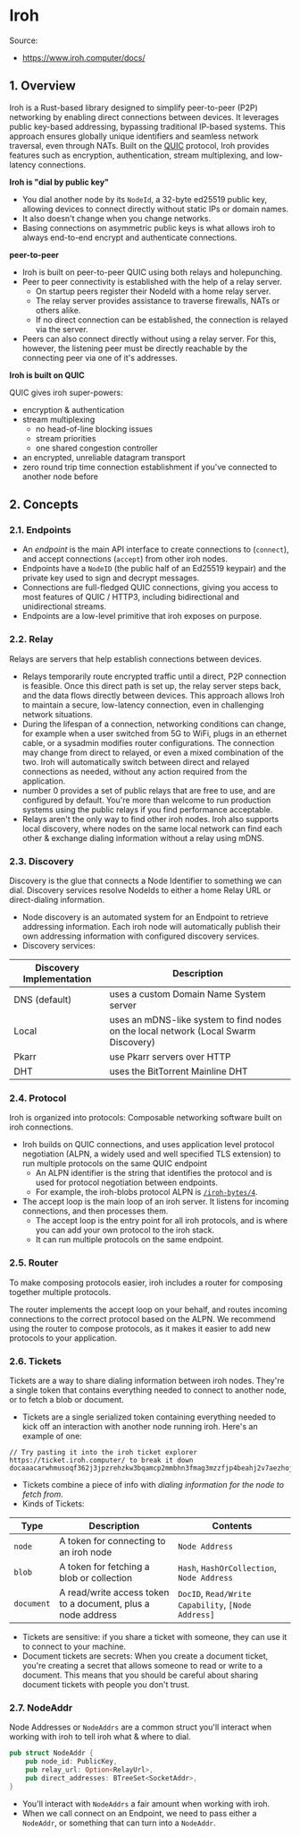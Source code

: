 # Iroh

Source:

- <https://www.iroh.computer/docs/>

## 1. Overview

Iroh is a Rust-based library designed to simplify peer-to-peer (P2P) networking by enabling direct connections between devices. It leverages public key-based addressing, bypassing traditional IP-based systems.
This approach ensures globally unique identifiers and seamless network traversal, even through NATs.
Built on the [QUIC](https://en.wikipedia.org/wiki/QUIC) protocol, Iroh provides features such as encryption, authentication, stream multiplexing, and low-latency connections.

**Iroh is "dial by public key"**

- You dial another node by its `NodeId`, a 32-byte ed25519 public key, allowing devices to connect directly without static IPs or domain names.
- It also doesn't change when you change networks.
- Basing connections on asymmetric public keys is what allows iroh to always end-to-end encrypt and authenticate connections.

**peer-to-peer**

- Iroh is built on peer-to-peer QUIC using both relays and holepunching.
- Peer to peer connectivity is established with the help of a relay server.
  - On startup peers register their NodeId with a home relay server.
  - The relay server provides assistance to traverse firewalls, NATs or others alike.
  - If no direct connection can be established, the connection is relayed via the server.
- Peers can also connect directly without using a relay server. For this, however, the listening peer must be directly reachable by the connecting peer via one of it's addresses.

**Iroh is built on QUIC**

QUIC gives iroh super-powers:

- encryption & authentication
- stream multiplexing
  - no head-of-line blocking issues
  - stream priorities
  - one shared congestion controller
- an encrypted, unreliable datagram transport
- zero round trip time connection establishment if you've connected to another node before

## 2. Concepts

### 2.1. Endpoints

- An _endpoint_ is the main API interface to create connections to (`connect`), and accept connections (`accept`) from other iroh nodes.
- Endpoints have a `NodeID` (the public half of an Ed25519 keypair) and the private key used to sign and decrypt messages.
- Connections are full-fledged QUIC connections, giving you access to most features of QUIC / HTTP3, including bidirectional and unidirectional streams.
- Endpoints are a low-level primitive that iroh exposes on purpose.

### 2.2. Relay

Relays are servers that help establish connections between devices.

- Relays temporarily route encrypted traffic until a direct, P2P connection is feasible. Once this direct path is set up, the relay server steps back, and the data flows directly between devices. This approach allows Iroh to maintain a secure, low-latency connection, even in challenging network situations.
- During the lifespan of a connection, networking conditions can change, for example when a user switched from 5G to WiFi, plugs in an ethernet cable, or a sysadmin modifies router configurations. The connection may change from direct to relayed, or even a mixed combination of the two. Iroh will automatically switch between direct and relayed connections as needed, without any action required from the application.
- number 0 provides a set of public relays that are free to use, and are configured by default. You're more than welcome to run production systems using the public relays if you find performance acceptable.
- Relays aren't the only way to find other iroh nodes. Iroh also supports local discovery, where nodes on the same local network can find each other & exchange dialing information without a relay using mDNS.

### 2.3. Discovery

Discovery is the glue that connects a Node Identifier to something we can dial. Discovery services resolve NodeIds to either a home Relay URL or direct-dialing information.

- Node discovery is an automated system for an Endpoint to retrieve addressing information. Each iroh node will automatically publish their own addressing information with configured discovery services.
- Discovery services:

| Discovery Implementation | Description                                                                         |
| ------------------------ | ----------------------------------------------------------------------------------- |
| DNS (default)            | uses a custom Domain Name System server                                             |
| Local                    | uses an mDNS-like system to find nodes on the local network (Local Swarm Discovery) |
| Pkarr                    | use Pkarr servers over HTTP                                                         |
| DHT                      | uses the BitTorrent Mainline DHT                                                    |

### 2.4. Protocol

Iroh is organized into protocols: Composable networking software built on iroh connections.

- Iroh builds on QUIC connections, and uses application level protocol negotiation (ALPN, a widely used and well specified TLS extension) to run multiple protocols on the same QUIC endpoint
  - An ALPN identifier is the string that identifies the protocol and is used for protocol negotiation between endpoints.
  - For example, the iroh-blobs protocol ALPN is [`/iroh-bytes/4`](https://github.com/n0-computer/iroh-blobs/blob/124820698cd85691e0d72aeed6e1ac028886b34a/src/protocol.rs#L353).
- The accept loop is the main loop of an iroh server. It listens for incoming connections, and then processes them.
  - The accept loop is the entry point for all iroh protocols, and is where you can add your own protocol to the iroh stack.
  - It can run multiple protocols on the same endpoint.

### 2.5. Router

To make composing protocols easier, iroh includes a router for composing together multiple protocols.

The router implements the accept loop on your behalf, and routes incoming connections to the correct protocol based on the ALPN. We recommend using the router to compose protocols, as it makes it easier to add new protocols to your application.

### 2.6. Tickets

Tickets are a way to share dialing information between iroh nodes. They're a single token that contains everything needed to connect to another node, or to fetch a blob or document.

- Tickets are a single serialized token containing everything needed to kick off an interaction with another node running iroh. Here's an example of one:

```text
// Try pasting it into the iroh ticket explorer https://ticket.iroh.computer/ to break it down
docaaacarwhmusoqf362j3jpzrehzkw3bqamcp2mmbhn3fmag3mzzfjp4beahj2v7aezhojvfqi5wltr4vxymgzqnctryyup327ct7iy4s5noxy6aaa
```

- Tickets combine a piece of info with _dialing information for the node to fetch from_.
- Kinds of Tickets:

| Type       | Description                                                  | Contents                                           |
| ---------- | ------------------------------------------------------------ | -------------------------------------------------- |
| `node`     | A token for connecting to an iroh node                       | `Node Address`                                     |
| `blob`     | A token for fetching a blob or collection                    | `Hash`, `HashOrCollection`, `Node Address`         |
| `document` | A read/write access token to a document, plus a node address | `DocID`, `Read/Write Capability`, `[Node Address]` |

- Tickets are sensitive: if you share a ticket with someone, they can use it to connect to your machine.
- Document tickets are secrets: When you create a document ticket, you're creating a secret that allows someone to read or write to a document. This means that you should be careful about sharing document tickets with people you don't trust.

### 2.7. NodeAddr

Node Addresses or `NodeAddrs` are a common struct you'll interact when working with iroh to tell iroh what & where to dial.

```rust
pub struct NodeAddr {
    pub node_id: PublicKey,
    pub relay_url: Option<RelayUrl>,
    pub direct_addresses: BTreeSet<SocketAddr>,
}
```

- You'll interact with `NodeAddrs` a fair amount when working with iroh.
- When we call connect on an Endpoint, we need to pass either a `NodeAddr`, or something that can turn into a `NodeAddr`.
